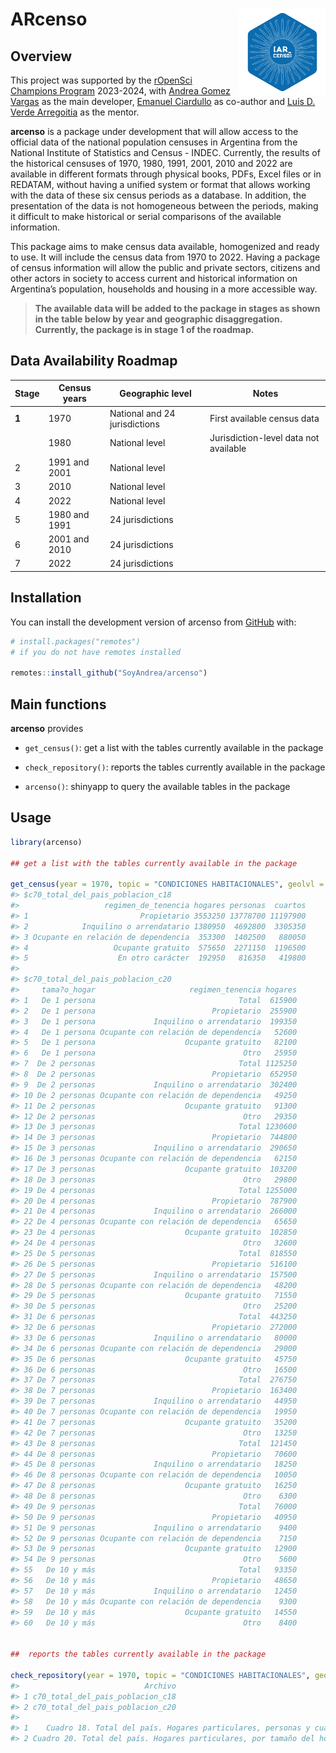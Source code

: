 
<!-- README.md is generated from README.Rmd. Please edit that file -->

# **ARcenso** <img src="man/figures/logo.png" align="right" height="138"/>

<!-- badges: start -->
<!-- badges: end -->

## Overview

This project was supported by the [rOpenSci Champions
Program](https://ropensci.org/blog/2024/02/15/champions-program-champions-2024/)
2023-2024, with [Andrea Gomez Vargas](https://github.com/SoyAndrea) as
the main developer, [Emanuel Ciardullo](https://github.com/ECiardullo)
as co-author and [Luis D. Verde Arregoitia](https://github.com/luisDVA)
as the mentor.

**arcenso** is a package under development that will allow access to the
official data of the national population censuses in Argentina from the
National Institute of Statistics and Census - INDEC. Currently, the
results of the historical censuses of 1970, 1980, 1991, 2001, 2010 and
2022 are available in different formats through physical books, PDFs,
Excel files or in REDATAM, without having a unified system or format
that allows working with the data of these six census periods as a
database. In addition, the presentation of the data is not homogeneous
between the periods, making it difficult to make historical or serial
comparisons of the available information.

This package aims to make census data available, homogenized and ready
to use. It will include the census data from 1970 to 2022. Having a
package of census information will allow the public and private sectors,
citizens and other actors in society to access current and historical
information on Argentina’s population, households and housing in a more
accessible way.

> **The available data will be added to the package in stages as shown
> in the table below by year and geographic disaggregation. Currently,
> the package is in stage 1 of the roadmap.**

## Data Availability Roadmap

| Stage | Census years | Geographic level | Notes |
|----|----|----|----|
| **1** | 1970 | National and 24 jurisdictions | First available census data |
|  | 1980 | National level | Jurisdiction-level data not available |
| 2 | 1991 and 2001 | National level |  |
| 3 | 2010 | National level |  |
| 4 | 2022 | National level |  |
| 5 | 1980 and 1991 | 24 jurisdictions |  |
| 6 | 2001 and 2010 | 24 jurisdictions |  |
| 7 | 2022 | 24 jurisdictions |  |

## Installation

You can install the development version of arcenso from
[GitHub](https://github.com/) with:

``` r
# install.packages("remotes")
# if you do not have remotes installed

remotes::install_github("SoyAndrea/arcenso")
```

## Main functions

**arcenso** provides

- `get_census()`: get a list with the tables currently available in the
  package

- `check_repository()`: reports the tables currently available in the
  package

- `arcenso()`: shinyapp to query the available tables in the package

## Usage

``` r
library(arcenso)

## get a list with the tables currently available in the package

get_census(year = 1970, topic = "CONDICIONES HABITACIONALES", geolvl = "Total del país")
#> $c70_total_del_pais_poblacion_c18
#>                   regimen_de_tenencia hogares personas  cuartos
#> 1                         Propietario 3553250 13778700 11197900
#> 2            Inquilino o arrendatario 1380950  4692800  3305350
#> 3 Ocupante en relación de dependencia  353300  1402500   880050
#> 4                   Ocupante gratuito  575650  2271150  1196500
#> 5                    En otro carácter  192950   816350   419800
#> 
#> $c70_total_del_pais_poblacion_c20
#>     tama?o_hogar                     regimen_tenencia hogares
#> 1   De 1 persona                                Total  615900
#> 2   De 1 persona                          Propietario  255900
#> 3   De 1 persona             Inquilino o arrendatario  199350
#> 4   De 1 persona Ocupante con relación de dependencia   52600
#> 5   De 1 persona                    Ocupante gratuito   82100
#> 6   De 1 persona                                 Otro   25950
#> 7  De 2 personas                                Total 1125250
#> 8  De 2 personas                          Propietario  652950
#> 9  De 2 personas             Inquilino o arrendatario  302400
#> 10 De 2 personas Ocupante con relación de dependencia   49250
#> 11 De 2 personas                    Ocupante gratuito   91300
#> 12 De 2 personas                                 Otro   29350
#> 13 De 3 personas                                Total 1230600
#> 14 De 3 personas                          Propietario  744800
#> 15 De 3 personas             Inquilino o arrendatario  290650
#> 16 De 3 personas Ocupante con relación de dependencia   62150
#> 17 De 3 personas                    Ocupante gratuito  103200
#> 18 De 3 personas                                 Otro   29800
#> 19 De 4 personas                                Total 1255000
#> 20 De 4 personas                          Propietario  787900
#> 21 De 4 personas             Inquilino o arrendatario  266000
#> 22 De 4 personas Ocupante con relación de dependencia   65650
#> 23 De 4 personas                    Ocupante gratuito  102850
#> 24 De 4 personas                                 Otro   32600
#> 25 De 5 personas                                Total  818550
#> 26 De 5 personas                          Propietario  516100
#> 27 De 5 personas             Inquilino o arrendatario  157500
#> 28 De 5 personas Ocupante con relación de dependencia   48200
#> 29 De 5 personas                    Ocupante gratuito   71550
#> 30 De 5 personas                                 Otro   25200
#> 31 De 6 personas                                Total  443250
#> 32 De 6 personas                          Propietario  272000
#> 33 De 6 personas             Inquilino o arrendatario   80000
#> 34 De 6 personas Ocupante con relación de dependencia   29000
#> 35 De 6 personas                    Ocupante gratuito   45750
#> 36 De 6 personas                                 Otro   16500
#> 37 De 7 personas                                Total  276750
#> 38 De 7 personas                          Propietario  163400
#> 39 De 7 personas             Inquilino o arrendatario   44950
#> 40 De 7 personas Ocupante con relación de dependencia   19950
#> 41 De 7 personas                    Ocupante gratuito   35200
#> 42 De 7 personas                                 Otro   13250
#> 43 De 8 personas                                Total  121450
#> 44 De 8 personas                          Propietario   70600
#> 45 De 8 personas             Inquilino o arrendatario   18250
#> 46 De 8 personas Ocupante con relación de dependencia   10050
#> 47 De 8 personas                    Ocupante gratuito   16250
#> 48 De 8 personas                                 Otro    6300
#> 49 De 9 personas                                Total   76000
#> 50 De 9 personas                          Propietario   40950
#> 51 De 9 personas             Inquilino o arrendatario    9400
#> 52 De 9 personas Ocupante con relación de dependencia    7150
#> 53 De 9 personas                    Ocupante gratuito   12900
#> 54 De 9 personas                                 Otro    5600
#> 55   De 10 y más                                Total   93350
#> 56   De 10 y más                          Propietario   48650
#> 57   De 10 y más             Inquilino o arrendatario   12450
#> 58   De 10 y más Ocupante con relación de dependencia    9300
#> 59   De 10 y más                    Ocupante gratuito   14550
#> 60   De 10 y más                                 Otro    8400


##  reports the tables currently available in the package

check_repository(year = 1970, topic = "CONDICIONES HABITACIONALES", geolvl = "Total del país")
#>                            Archivo
#> 1 c70_total_del_pais_poblacion_c18
#> 2 c70_total_del_pais_poblacion_c20
#>                                                                                                      Titulo
#> 1    Cuadro 18. Total del país. Hogares particulares, personas y cuartos, por régimen de tenencia. Año 1970
#> 2 Cuadro 20. Total del país. Hogares particulares, por tamaño del hogar según régimen de tenencia. Año 1970
```
